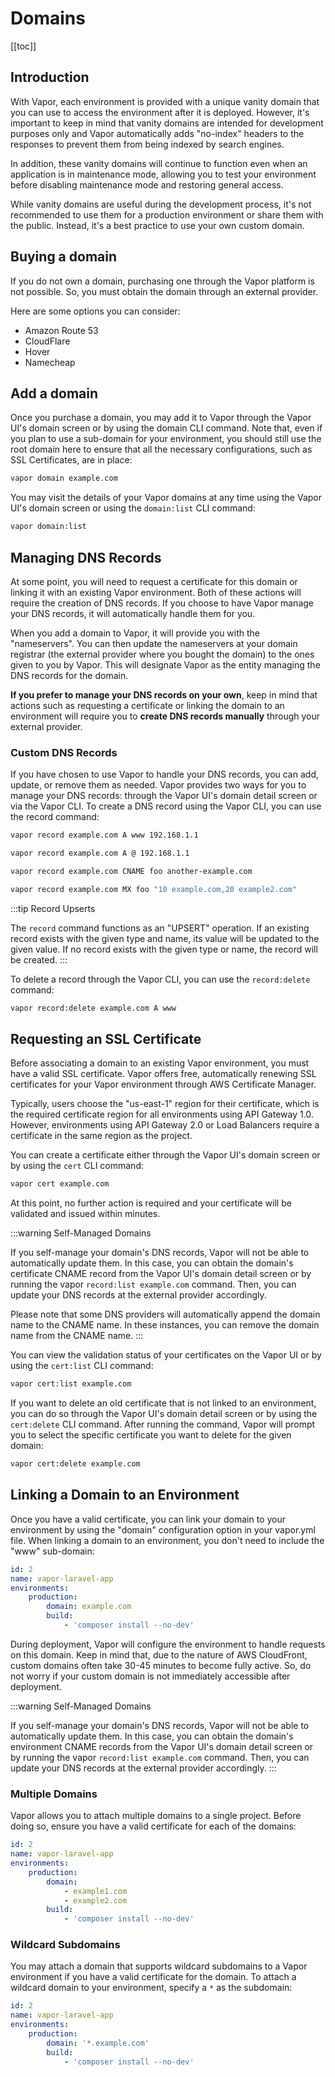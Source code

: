 # Domains

[[toc]]

## Introduction

With Vapor, each environment is provided with a unique vanity domain that you can use to access the environment after it is deployed. However, it's important to keep in mind that vanity domains are intended for development purposes only and Vapor automatically adds "no-index" headers to the responses to prevent them from being indexed by search engines.

In addition, these vanity domains will continue to function even when an application is in maintenance mode, allowing you to test your environment before disabling maintenance mode and restoring general access.

While vanity domains are useful during the development process, it's not recommended to use them for a production environment or share them with the public. Instead, it's a best practice to use your own custom domain.

## Buying a domain

If you do not own a domain, purchasing one through the Vapor platform is not possible. So, you must obtain the domain through an external provider.

Here are some options you can consider:
- Amazon Route 53
- CloudFlare
- Hover
- Namecheap

## Add a domain

Once you purchase a domain, you may add it to Vapor through the Vapor UI's domain screen or by using the domain CLI command. Note that, even if you plan to use a sub-domain for your environment, you should still use the root domain here to ensure that all the necessary configurations, such as SSL Certificates, are in place:

```bash
vapor domain example.com
```

You may visit the details of your Vapor domains at any time using the Vapor UI's domain screen or using the `domain:list` CLI command:

```bash
vapor domain:list
```

## Managing DNS Records

At some point, you will need to request a certificate for this domain or linking it with an existing Vapor environment. Both of these actions will require the creation of DNS records. If you choose to have Vapor manage your DNS records, it will automatically handle them for you.

When you add a domain to Vapor, it will provide you with the "nameservers". You can then update the nameservers at your domain registrar (the external provider where you bought the domain) to the ones given to you by Vapor. This will designate Vapor as the entity managing the DNS records for the domain.

**If you prefer to manage your DNS records on your own**, keep in mind that actions such as requesting a certificate or linking the domain to an environment will require you to **create DNS records manually** through your external provider.

### Custom DNS Records

If you have chosen to use Vapor to handle your DNS records, you can add, update, or remove them as needed. Vapor provides two ways for you to manage your DNS records: through the Vapor UI's domain detail screen or via the Vapor CLI. To create a DNS record using the Vapor CLI, you can use the record command:

```bash
vapor record example.com A www 192.168.1.1

vapor record example.com A @ 192.168.1.1

vapor record example.com CNAME foo another-example.com

vapor record example.com MX foo "10 example.com,20 example2.com"
```

:::tip Record Upserts

The `record` command functions as an "UPSERT" operation. If an existing record exists with the given type and name, its value will be updated to the given value. If no record exists with the given type or name, the record will be created.
:::

To delete a record through the Vapor CLI, you can use the `record:delete` command:

```bash
vapor record:delete example.com A www
```

## Requesting an SSL Certificate

Before associating a domain to an existing Vapor environment, you must have a valid SSL certificate. Vapor offers free, automatically renewing SSL certificates for your Vapor environment through AWS Certificate Manager.

Typically, users choose the "us-east-1" region for their certificate, which is the required certificate region for all environments using API Gateway 1.0. However, environments using API Gateway 2.0 or Load Balancers require a certificate in the same region as the project.

You can create a certificate either through the Vapor UI's domain screen or by using the `cert` CLI command:

```bash
vapor cert example.com
```

At this point, no further action is required and your certificate will be validated and issued within minutes.

:::warning Self-Managed Domains

If you self-manage your domain's DNS records, Vapor will not be able to automatically update them. In this case, you can obtain the domain's certificate CNAME record from the Vapor UI's domain detail screen or by running the vapor `record:list example.com` command. Then, you can update your DNS records at the external provider accordingly.

Please note that some DNS providers will automatically append the domain name to the CNAME name. In these instances, you can remove the domain name from the CNAME name.
:::

You can view the validation status of your certificates on the Vapor UI or by using the `cert:list` CLI command:

```bash
vapor cert:list example.com
```

If you want to delete an old certificate that is not linked to an environment, you can do so through the Vapor UI's domain detail screen or by using the `cert:delete` CLI command. After running the command, Vapor will prompt you to select the specific certificate you want to delete for the given domain:

```bash
vapor cert:delete example.com
```

## Linking a Domain to an Environment

Once you have a valid certificate, you can link your domain to your environment by using the "domain" configuration option in your vapor.yml file. When linking a domain to an environment, you don't need to include the "www" sub-domain:

```yaml
id: 2
name: vapor-laravel-app
environments:
    production:
        domain: example.com
        build:
            - 'composer install --no-dev'
```

During deployment, Vapor will configure the environment to handle requests on this domain. Keep in mind that, due to the nature of AWS CloudFront, custom domains often take 30-45 minutes to become fully active. So, do not worry if your custom domain is not immediately accessible after deployment.

:::warning Self-Managed Domains

If you self-manage your domain's DNS records, Vapor will not be able to automatically update them. In this case, you can obtain the domain's environment CNAME records from the Vapor UI's domain detail screen or by running the vapor `record:list example.com` command. Then, you can update your DNS records at the external provider accordingly.
:::

### Multiple Domains

Vapor allows you to attach multiple domains to a single project. Before doing so, ensure you have a valid certificate for each of the domains:

```yaml
id: 2
name: vapor-laravel-app
environments:
    production:
        domain:
            - example1.com
            - example2.com
        build:
            - 'composer install --no-dev'
```

### Wildcard Subdomains

You may attach a domain that supports wildcard subdomains to a Vapor environment if you have a valid certificate for the domain. To attach a wildcard domain to your environment, specify a `*` as the subdomain:

```yaml
id: 2
name: vapor-laravel-app
environments:
    production:
        domain: '*.example.com'
        build:
            - 'composer install --no-dev'
```
